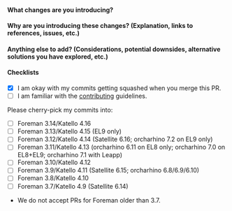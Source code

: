 #### What changes are you introducing?

#### Why are you introducing these changes? (Explanation, links to references, issues, etc.)

#### Anything else to add? (Considerations, potential downsides, alternative solutions you have explored, etc.)

#### Checklists

* [x] I am okay with my commits getting squashed when you merge this PR.
* [ ] I am familiar with the [contributing](https://github.com/theforeman/foreman-documentation/blob/master/CONTRIBUTING.md) guidelines.

Please cherry-pick my commits into:

* [ ] Foreman 3.14/Katello 4.16
* [ ] Foreman 3.13/Katello 4.15 (EL9 only)
* [ ] Foreman 3.12/Katello 4.14 (Satellite 6.16; orcharhino 7.2 on EL9 only)
* [ ] Foreman 3.11/Katello 4.13 (orcharhino 6.11 on EL8 only; orcharhino 7.0 on EL8+EL9; orcharhino 7.1 with Leapp)
* [ ] Foreman 3.10/Katello 4.12
* [ ] Foreman 3.9/Katello 4.11 (Satellite 6.15; orcharhino 6.8/6.9/6.10)
* [ ] Foreman 3.8/Katello 4.10
* [ ] Foreman 3.7/Katello 4.9 (Satellite 6.14)
* We do not accept PRs for Foreman older than 3.7.
